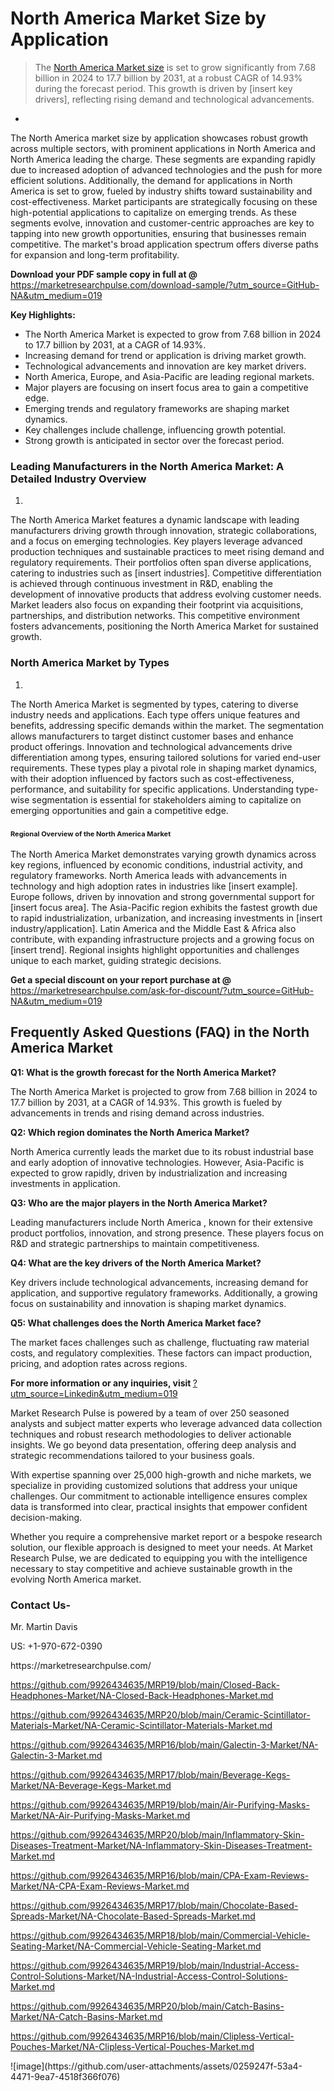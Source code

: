 <h1>North America  Market&nbsp;Size by Application</h1><blockquote><p>The <a href="https://marketresearchpulse.com/download-sample/?utm_source=GitHub-NA&amp;utm_medium=019">North America  Market size</a> is set to grow significantly from 7.68 billion in 2024 to 17.7 billion by 2031, at a robust CAGR of 14.93% during the forecast period. This growth is driven by [insert key drivers], reflecting rising demand and technological advancements.</p></blockquote><ul><li></li></ul><p>The North America  market size by application showcases robust growth across multiple sectors, with prominent applications in North America  and North America  leading the charge. These segments are expanding rapidly due to increased adoption of advanced technologies and the push for more efficient solutions. Additionally, the demand for applications in North America  is set to grow, fueled by industry shifts toward sustainability and cost-effectiveness. Market participants are strategically focusing on these high-potential applications to capitalize on emerging trends. As these segments evolve, innovation and customer-centric approaches are key to tapping into new growth opportunities, ensuring that businesses remain competitive. The market's broad application spectrum offers diverse paths for expansion and long-term profitability.</p><p><strong>Download your PDF sample copy in full at @ </strong><a href="https://marketresearchpulse.com/download-sample/?utm_source=GitHub-NA&amp;utm_medium=019">https://marketresearchpulse.com/download-sample/?utm_source=GitHub-NA&amp;utm_medium=019</a></p><p><strong>Key Highlights: </strong></p><ul><li>The North America  Market is expected to grow from 7.68 billion in 2024 to 17.7 billion by 2031, at a CAGR of 14.93%.</li><li>Increasing demand for trend or application is driving market growth.</li><li>Technological advancements and innovation are key market drivers.</li><li>North America, Europe, and Asia-Pacific are leading regional markets.</li><li>Major players are focusing on insert focus area to gain a competitive edge.</li><li>Emerging trends and regulatory frameworks are shaping market dynamics.</li><li>Key challenges include challenge, influencing growth potential.</li><li>Strong growth is anticipated in sector over the forecast period.</li></ul><h3>Leading Manufacturers in the North America  Market: A Detailed Industry Overview</h3><ol><li></li></ol><div class="flex max-w-full flex-col flex-grow"><div class="min-h-8 text-message flex w-full flex-col items-end gap-2 whitespace-normal break-words [.text-message+&amp;]:mt-5" dir="auto" data-message-author-role="assistant" data-message-id="fd8432e4-4910-450d-b182-61b7bfb0a01f" data-message-model-slug="gpt-4o"><div class="flex w-full flex-col gap-1 empty:hidden first:pt-[3px]"><div class="markdown prose w-full break-words dark:prose-invert light"><p>The North America  Market features a dynamic landscape with leading manufacturers driving growth through innovation, strategic collaborations, and a focus on emerging technologies. Key players leverage advanced production techniques and sustainable practices to meet rising demand and regulatory requirements. Their portfolios often span diverse applications, catering to industries such as [insert industries]. Competitive differentiation is achieved through continuous investment in R&amp;D, enabling the development of innovative products that address evolving customer needs. Market leaders also focus on expanding their footprint via acquisitions, partnerships, and distribution networks. This competitive environment fosters advancements, positioning the North America  Market for sustained growth.</p></div></div></div></div><h3>North America  Market by Types</h3><ol><li></li></ol><div class="flex max-w-full flex-col flex-grow"><div class="min-h-8 text-message flex w-full flex-col items-end gap-2 whitespace-normal break-words [.text-message+&amp;]:mt-5" dir="auto" data-message-author-role="assistant" data-message-id="084470be-0bb7-4664-bddf-5156b4f41249" data-message-model-slug="gpt-4o-mini"><div class="flex w-full flex-col gap-1 empty:hidden first:pt-[3px]"><div class="markdown prose w-full break-words dark:prose-invert light"><p>The North America  Market is segmented by types, catering to diverse industry needs and applications. Each type offers unique features and benefits, addressing specific demands within the market. The segmentation allows manufacturers to target distinct customer bases and enhance product offerings. Innovation and technological advancements drive differentiation among types, ensuring tailored solutions for varied end-user requirements. These types play a pivotal role in shaping market dynamics, with their adoption influenced by factors such as cost-effectiveness, performance, and suitability for specific applications. Understanding type-wise segmentation is essential for stakeholders aiming to capitalize on emerging opportunities and gain a competitive edge.</p></div></div></div></div><h3><span style="font-size: 11px;">Regional Overview of the North America  Market</span></h3><div class="flex max-w-full flex-col flex-grow"><div class="min-h-8 text-message flex w-full flex-col items-end gap-2 whitespace-normal break-words [.text-message+&amp;]:mt-5" dir="auto" data-message-author-role="assistant" data-message-id="e9038762-ce64-4e30-91c9-9bd413514231" data-message-model-slug="gpt-4o-mini"><div class="flex w-full flex-col gap-1 empty:hidden first:pt-[3px]"><div class="markdown prose w-full break-words dark:prose-invert light"><p>The North America  Market demonstrates varying growth dynamics across key regions, influenced by economic conditions, industrial activity, and regulatory frameworks. North America leads with advancements in technology and high adoption rates in industries like [insert example]. Europe follows, driven by innovation and strong governmental support for [insert focus area]. The Asia-Pacific region exhibits the fastest growth due to rapid industrialization, urbanization, and increasing investments in [insert industry/application]. Latin America and the Middle East &amp; Africa also contribute, with expanding infrastructure projects and a growing focus on [insert trend]. Regional insights highlight opportunities and challenges unique to each market, guiding strategic decisions.</p></div></div></div></div><p><strong>Get a special discount on your report purchase at @ </strong><a href="https://marketresearchpulse.com/ask-for-discount/?utm_source=GitHub-NA&amp;utm_medium=019">https://marketresearchpulse.com/ask-for-discount/?utm_source=GitHub-NA&amp;utm_medium=019</a></p><h2>Frequently Asked Questions (FAQ) in the North America  Market</h2><p><strong>Q1: What is the growth forecast for the North America  Market?</strong></p><p>The North America  Market is projected to grow from 7.68 billion in 2024 to 17.7 billion by 2031, at a CAGR of 14.93%. This growth is fueled by advancements in trends and rising demand across industries.</p><p><strong>Q2: Which region dominates the North America  Market?</strong></p><p>North America currently leads the market due to its robust industrial base and early adoption of innovative technologies. However, Asia-Pacific is expected to grow rapidly, driven by industrialization and increasing investments in application.</p><p><strong>Q3: Who are the major players in the North America  Market?</strong></p><p>Leading manufacturers include North America , known for their extensive product portfolios, innovation, and strong presence. These players focus on R&amp;D and strategic partnerships to maintain competitiveness.</p><p><strong>Q4: What are the key drivers of the North America  Market?</strong></p><p>Key drivers include technological advancements, increasing demand for application, and supportive regulatory frameworks. Additionally, a growing focus on sustainability and innovation is shaping market dynamics.</p><p><strong>Q5: What challenges does the North America  Market face?</strong></p><p>The market faces challenges such as challenge, fluctuating raw material costs, and regulatory complexities. These factors can impact production, pricing, and adoption rates across regions.</p><p><strong>For more information or any inquiries, visit&nbsp;</strong><a href="?utm_source=Linkedin&utm_medium=019">?utm_source=Linkedin&utm_medium=019</a></p><p>Market Research Pulse is powered by a team of over 250 seasoned analysts and subject matter experts who leverage advanced data collection techniques and robust research methodologies to deliver actionable insights. We go beyond data presentation, offering deep analysis and strategic recommendations tailored to your business goals.</p><p>With expertise spanning over 25,000 high-growth and niche markets, we specialize in providing customized solutions that address your unique challenges. Our commitment to actionable intelligence ensures complex data is transformed into clear, practical insights that empower confident decision-making.</p><p>Whether you require a comprehensive market report or a bespoke research solution, our flexible approach is designed to meet your needs. At Market Research Pulse, we are dedicated to equipping you with the intelligence necessary to stay competitive and achieve sustainable growth in the evolving North America  market.</p><h3><strong>Contact Us-</strong></h3><p>Mr. Martin Davis</p><p>US: +1-970-672-0390</p><p>https://marketresearchpulse.com/</p><p><a href="https://github.com/9926434635/MRP19/blob/main/Closed-Back-Headphones-Market/NA-Closed-Back-Headphones-Market.md">https://github.com/9926434635/MRP19/blob/main/Closed-Back-Headphones-Market/NA-Closed-Back-Headphones-Market.md</a></p><p><a href="https://github.com/9926434635/MRP20/blob/main/Ceramic-Scintillator-Materials-Market/NA-Ceramic-Scintillator-Materials-Market.md">https://github.com/9926434635/MRP20/blob/main/Ceramic-Scintillator-Materials-Market/NA-Ceramic-Scintillator-Materials-Market.md</a></p><p><a href="https://github.com/9926434635/MRP16/blob/main/Galectin-3-Market/NA-Galectin-3-Market.md">https://github.com/9926434635/MRP16/blob/main/Galectin-3-Market/NA-Galectin-3-Market.md</a></p><p><a href="https://github.com/9926434635/MRP17/blob/main/Beverage-Kegs-Market/NA-Beverage-Kegs-Market.md">https://github.com/9926434635/MRP17/blob/main/Beverage-Kegs-Market/NA-Beverage-Kegs-Market.md</a></p><p><a href="https://github.com/9926434635/MRP19/blob/main/Air-Purifying-Masks-Market/NA-Air-Purifying-Masks-Market.md">https://github.com/9926434635/MRP19/blob/main/Air-Purifying-Masks-Market/NA-Air-Purifying-Masks-Market.md</a></p><p><a href="https://github.com/9926434635/MRP20/blob/main/Inflammatory-Skin-Diseases-Treatment-Market/NA-Inflammatory-Skin-Diseases-Treatment-Market.md">https://github.com/9926434635/MRP20/blob/main/Inflammatory-Skin-Diseases-Treatment-Market/NA-Inflammatory-Skin-Diseases-Treatment-Market.md</a></p><p><a href="https://github.com/9926434635/MRP16/blob/main/CPA-Exam-Reviews-Market/NA-CPA-Exam-Reviews-Market.md">https://github.com/9926434635/MRP16/blob/main/CPA-Exam-Reviews-Market/NA-CPA-Exam-Reviews-Market.md</a></p><p><a href="https://github.com/9926434635/MRP17/blob/main/Chocolate-Based-Spreads-Market/NA-Chocolate-Based-Spreads-Market.md">https://github.com/9926434635/MRP17/blob/main/Chocolate-Based-Spreads-Market/NA-Chocolate-Based-Spreads-Market.md</a></p><p><a href="https://github.com/9926434635/MRP18/blob/main/Commercial-Vehicle-Seating-Market/NA-Commercial-Vehicle-Seating-Market.md">https://github.com/9926434635/MRP18/blob/main/Commercial-Vehicle-Seating-Market/NA-Commercial-Vehicle-Seating-Market.md</a></p><p><a href="https://github.com/9926434635/MRP19/blob/main/Industrial-Access-Control-Solutions-Market/NA-Industrial-Access-Control-Solutions-Market.md">https://github.com/9926434635/MRP19/blob/main/Industrial-Access-Control-Solutions-Market/NA-Industrial-Access-Control-Solutions-Market.md</a></p><p><a href="https://github.com/9926434635/MRP20/blob/main/Catch-Basins-Market/NA-Catch-Basins-Market.md">https://github.com/9926434635/MRP20/blob/main/Catch-Basins-Market/NA-Catch-Basins-Market.md</a></p><p><a href="https://github.com/9926434635/MRP16/blob/main/Clipless-Vertical-Pouches-Market/NA-Clipless-Vertical-Pouches-Market.md">https://github.com/9926434635/MRP16/blob/main/Clipless-Vertical-Pouches-Market/NA-Clipless-Vertical-Pouches-Market.md</a></p>
![image](https://github.com/user-attachments/assets/0259247f-53a4-4471-9ea7-4518f366f076)
